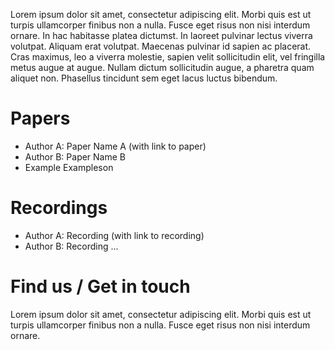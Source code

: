 Lorem ipsum dolor sit amet, consectetur adipiscing elit. Morbi quis est ut turpis ullamcorper finibus non a nulla. Fusce eget risus non nisi interdum ornare. In hac habitasse platea dictumst. In laoreet pulvinar lectus viverra volutpat. Aliquam erat volutpat. Maecenas pulvinar id sapien ac placerat. Cras maximus, leo a viverra molestie, sapien velit sollicitudin elit, vel fringilla metus augue at augue. Nullam dictum sollicitudin augue, a pharetra quam aliquet non. Phasellus tincidunt sem eget lacus luctus bibendum.


# Papers
- Author A: Paper Name A (with link to paper)
- Author B: Paper Name B
- Example Exampleson

# Recordings
- Author A: Recording (with link to recording)
- Author B: Recording
...

# Find us / Get in touch
Lorem ipsum dolor sit amet, consectetur adipiscing elit. Morbi quis est ut turpis ullamcorper finibus non a nulla. Fusce eget risus non nisi interdum ornare.
